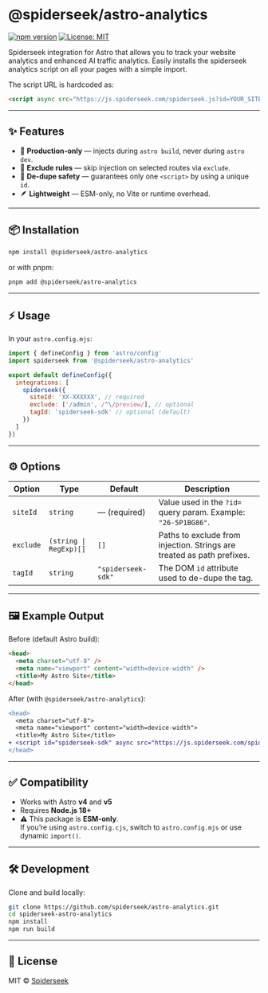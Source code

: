# @spiderseek/astro-analytics

[![npm version](https://img.shields.io/npm/v/@spiderseek/astro-analytics.svg)](https://www.npmjs.com/package/@spiderseek/astro-analytics)
[![License: MIT](https://img.shields.io/badge/License-MIT-green.svg)](LICENSE)

Spiderseek integration for Astro that allows you to track your website analytics and enhanced AI traffic analytics. Easily installs the spiderseek analytics script on all your pages with a simple import.

The script URL is hardcoded as:

```html
<script async src="https://js.spiderseek.com/spiderseek.js?id=YOUR_SITE_ID"></script>
```

---

## ✨ Features

- 🚀 **Production-only** — injects during `astro build`, never during `astro dev`.
- 🎯 **Exclude rules** — skip injection on selected routes via `exclude`.
- 🔑 **De-dupe safety** — guarantees only one `<script>` by using a unique `id`.
- 🪶 **Lightweight** — ESM-only, no Vite or runtime overhead.

---

## 📦 Installation

```bash
npm install @spiderseek/astro-analytics
```

or with pnpm:

```bash
pnpm add @spiderseek/astro-analytics
```

---

## ⚡ Usage

In your `astro.config.mjs`:

```js
import { defineConfig } from 'astro/config'
import spiderseek from '@spiderseek/astro-analytics'

export default defineConfig({
  integrations: [
    spiderseek({
      siteId: 'XX-XXXXXX', // required
      exclude: ['/admin', /^\/preview/], // optional
      tagId: 'spiderseek-sdk' // optional (default)
    })
  ]
})
```

---

## ⚙️ Options

| Option    | Type                   | Default            | Description                                                            |
| --------- | ---------------------- | ------------------ | ---------------------------------------------------------------------- |
| `siteId`  | `string`               | — (required)       | Value used in the `?id=` query param. Example: `"26-5P1BG86"`.         |
| `exclude` | `(string \| RegExp)[]` | `[]`               | Paths to exclude from injection. Strings are treated as path prefixes. |
| `tagId`   | `string`               | `"spiderseek-sdk"` | The DOM `id` attribute used to de-dupe the tag.                        |

---

## 🖼️ Example Output

Before (default Astro build):

```html
<head>
  <meta charset="utf-8" />
  <meta name="viewport" content="width=device-width" />
  <title>My Astro Site</title>
</head>
```

After (with `@spiderseek/astro-analytics`):

```diff
<head>
  <meta charset="utf-8">
  <meta name="viewport" content="width=device-width">
  <title>My Astro Site</title>
+ <script id="spiderseek-sdk" async src="https://js.spiderseek.com/spiderseek.js?id=XX-XXXXXX"></script>
</head>
```

---

## ✅ Compatibility

- Works with Astro **v4** and **v5**
- Requires **Node.js 18+**
- ⚠️ This package is **ESM-only**.  
  If you’re using `astro.config.cjs`, switch to `astro.config.mjs` or use dynamic `import()`.

---

## 🛠️ Development

Clone and build locally:

```bash
git clone https://github.com/spiderseek/astro-analytics.git
cd spiderseek-astro-analytics
npm install
npm run build
```

---

## 📄 License

MIT © [Spiderseek](https://www.spiderseek.com)
